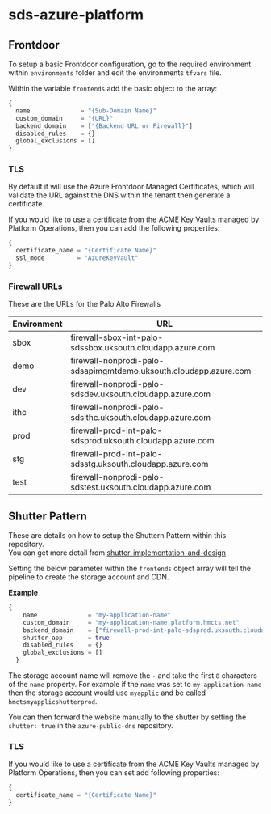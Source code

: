 # sds-azure-platform

## Frontdoor
To setup a basic Frontdoor configuration, go to the required environment within `environments` folder and edit the environments `tfvars` file.

Within the variable `frontends` add the basic object to the array:
```terraform
{
  name              = "{Sub-Domain Name}"
  custom_domain     = "{URL}"
  backend_domain    = ["{Backend URL or Firewall}"]
  disabled_rules    = {}
  global_exclusions = []
}
```

### TLS
By default it will use the Azure Frontdoor Managed Certificates, which will validate the URL against the DNS within the tenant then generate a certificate.

If you would like to use a certificate from the ACME Key Vaults managed by Platform Operations, then you can add the following properties:
```terraform
{
  certificate_name = "{Certificate Name}"
  ssl_mode         = "AzureKeyVault"
}
```

### Firewall URLs
These are the URLs for the Palo Alto Firewalls

| Environment | URL |
| -- | --|
| sbox | firewall-sbox-int-palo-sdssbox.uksouth.cloudapp.azure.com |
|demo | firewall-nonprodi-palo-sdsapimgmtdemo.uksouth.cloudapp.azure.com |
|dev | firewall-nonprodi-palo-sdsdev.uksouth.cloudapp.azure.com |
|ithc | firewall-nonprodi-palo-sdsithc.uksouth.cloudapp.azure.com |
|prod | firewall-prod-int-palo-sdsprod.uksouth.cloudapp.azure.com |
|stg | firewall-prod-int-palo-sdsstg.uksouth.cloudapp.azure.com |
|test | firewall-nonprodi-palo-sdstest.uksouth.cloudapp.azure.com |

## Shutter Pattern
These are details on how to setup the Shuttern Pattern within this repository.<br/>
You can get more detail from [shutter-implementation-and-design](https://hmcts.github.io/ways-of-working/path-to-live/shutter.html#shutter-implementation-and-design)

Setting the below parameter within the `frontends` object array will tell the pipeline to create the storage account and CDN.

**Example**
```terraform
{
    name              = "my-application-name"
    custom_domain     = "my-application-name.platform.hmcts.net"
    backend_domain    = ["firewall-prod-int-palo-sdsprod.uksouth.cloudapp.azure.com"]
    shutter_app       = true
    disabled_rules    = {}
    global_exclusions = []
  }
```

The storage account name will remove the `-` and take the first `8` characters of the `name` property. For example if the `name` was set to `my-application-name` then the storage account would use `myapplic` and be called `hmctsmyapplicshutterprod`.

You can then forward the website manually to the shutter by setting the `shutter: true` in the `azure-public-dns` repository.

### TLS
If you would like to use a certificate from the ACME Key Vaults managed by Platform Operations, then you can set add following properties:
```terraform
{
  certificate_name = "{Certificate Name}"
}
```
